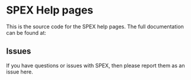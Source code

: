 # SPEX Help pages

This is the source code for the SPEX help pages. 
The full documentation can be found at:

## Issues

If you have questions or issues with SPEX, then
please report them as an issue here.


 

